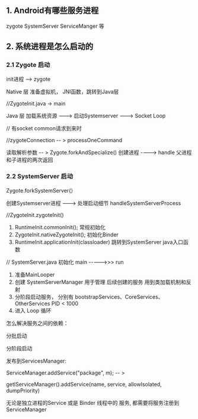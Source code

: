 ## 1. Android有哪些服务进程



zygote  SystemServer   ServiceManger 等



## 2. 系统进程是怎么启动的

### 2.1 Zygote 启动

init进程 -->  zygote 

Native 层   准备虚拟机， JNI函数，跳转到Java层



//ZygoteInit.java   ->  main

Java 层    加载系统资源  ---> 启动Systemserver   ---> Socket Loop



// 有socket common请求到来时

//zygoteConnection   -- > processOneCommand

读取解析参数 -- >  Zygote.forkAndSpecialize()  创建进程  ---->  handle 父进程和子进程的两次返回



### 2.2 SystemServer 启动

 Zygote.forkSystemServer(）

创建Systemserver进程  --->  处理启动细节  handleSystemServerProcess



//ZygoteInit.zygoteInit()

1. RuntimeInit.commonInit();       常规初始化
2. ZygoteInit.nativeZygoteInit();     初始化Binder  
3. RuntimeInit.applicationInit(classloader)      跳转到SystemServer java入口函数



// SystemServer.java 初始化   main ----->>>  run

1. 准备MainLooper
2. 创建 SystemServerManager  用于管理 后续创建的服务     用到类加载机制和反射
3. 分阶段启动服务， 分别有 bootstrapServices、CoreServices、OtherServices    PID < 1000
4. 进入 Loop 循环



怎么解决服务之间的依赖：

分批启动

分阶段启动



发布到ServicesManager: 

ServiceManager.addService("package", m);  --  >

getIServiceManager().addService(name, service, allowIsolated, dumpPriority)



无论是独立进程的Service 或是 Binder 线程中的 服务,  都需要将服务注册到ServiceManager









